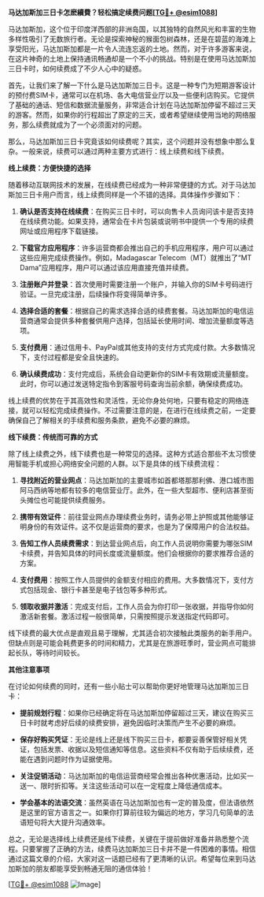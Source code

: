 **马达加斯加三日卡怎麽續費？轻松搞定续费问题[[TG💪+ @esim1088](https://t.me/s/esim1088)]**

马达加斯加，这个位于印度洋西部的非洲岛国，以其独特的自然风光和丰富的生物多样性吸引了无数旅行者。无论是探索神秘的猴面包树森林，还是在碧蓝的海滩上享受阳光，马达加斯加都是一片令人流连忘返的土地。然而，对于许多游客来说，在这片神奇的土地上保持通讯畅通却是一个不小的挑战。特别是在使用马达加斯加三日卡时，如何续费成了不少人心中的疑惑。

首先，让我们来了解一下什么是马达加斯加三日卡。这是一种专门为短期游客设计的预付费SIM卡，通常可以在机场、各大电信营业厅以及一些便利店购买。它提供了基础的通话、短信和数据流量服务，非常适合计划在马达加斯加停留不超过三天的游客。然而，如果你的行程超出了原定的三天，或者希望继续使用当地的网络服务，那么续费就成为了一个必须面对的问题。

那么，马达加斯加三日卡究竟该如何续费呢？其实，这个问题并没有想象中那么复杂。一般来说，续费可以通过两种主要方式进行：线上续费和线下续费。

**线上续费：方便快捷的选择**

随着移动互联网技术的发展，在线续费已经成为一种非常便捷的方式。对于马达加斯加三日卡用户而言，线上续费同样是一个不错的选择。具体操作步骤如下：

1. **确认是否支持在线续费**：在购买三日卡时，可以向售卡人员询问该卡是否支持在线续费功能。如果支持，通常会在卡片包装或说明书中提供一个专用的续费网址或应用程序下载链接。
   
2. **下载官方应用程序**：许多运营商都会推出自己的手机应用程序，用户可以通过这些应用完成续费操作。例如，Madagascar Telecom（MT）就推出了“MT Dama”应用程序，用户可以通过该应用直接充值并续费。

3. **注册账户并登录**：首次使用时需要注册一个账户，并输入你的SIM卡号码进行验证。一旦完成注册，后续操作将变得简单许多。

4. **选择合适的套餐**：根据自己的需求选择合适的续费套餐。马达加斯加的电信运营商通常会提供多种套餐供用户选择，包括延长使用时间、增加流量额度等选项。

5. **支付费用**：通过信用卡、PayPal或其他支持的支付方式完成付款。大多数情况下，支付过程都是安全且快速的。

6. **确认续费成功**：支付完成后，系统会自动更新你的SIM卡有效期或流量额度。此时，你可以通过发送特定指令到客服号码查询当前余额，确保续费成功。

线上续费的优势在于其高效性和灵活性，无论你身处何地，只要有稳定的网络连接，就可以轻松完成续费操作。不过需要注意的是，在进行在线续费之前，一定要确保自己了解相关的手续费和服务条款，避免不必要的麻烦。

**线下续费：传统而可靠的方式**

除了线上续费之外，线下续费也是一种常见的选择。这种方式适合那些不太习惯使用智能手机或担心网络安全问题的人群。以下是具体的线下续费流程：

1. **寻找附近的营业网点**：马达加斯加的主要城市如首都塔那那利佛、港口城市图阿马西纳等地都有较多的电信营业厅。此外，在一些大型超市、便利店甚至街头摊位也可能提供续费服务。

2. **携带有效证件**：前往营业网点办理续费业务时，请务必带上护照或其他能够证明身份的有效证件。这不仅是运营商的要求，也是为了保障用户的合法权益。

3. **告知工作人员续费需求**：到达营业网点后，向工作人员说明你需要为哪张SIM卡续费，并告知具体的时间长度或流量额度。他们会根据你的要求推荐合适的方案。

4. **支付费用**：按照工作人员提供的金额支付相应的费用。大多数情况下，支付方式包括现金、银行卡甚至是电子钱包等多种形式。

5. **领取收据并激活**：完成支付后，工作人员会为你打印一张收据，并指导你如何激活新套餐。激活过程一般很简单，只需按照提示发送指定代码即可。

线下续费的最大优点是直观且易于理解，尤其适合初次接触此类服务的新手用户。但缺点则是可能会耗费更多的时间和精力，尤其是在旅游旺季时，营业网点可能排起长队，等待时间较长。

**其他注意事项**

在讨论如何续费的同时，还有一些小贴士可以帮助你更好地管理马达加斯加三日卡：

- **提前规划行程**：如果你已经确定将在马达加斯加停留超过三天，建议在购买三日卡时就考虑好后续的续费安排，避免因临时决策而产生不必要的麻烦。
  
- **保存好购买凭证**：无论是线上还是线下购买三日卡，都要妥善保管好相关凭证，包括发票、收据以及短信通知等信息。这些资料不仅有助于后续续费，还能在遇到问题时作为证据使用。

- **关注促销活动**：马达加斯加的电信运营商经常会推出各种优惠活动，比如买一送一、限时折扣等。关注这些活动可以在一定程度上降低通信成本。

- **学会基本的法语交流**：虽然英语在马达加斯加也有一定的普及度，但法语依然是这里的官方语言之一。如果你打算前往较为偏远的地方，学习几句简单的法语短句将大大提升沟通效率。

总之，无论是选择线上续费还是线下续费，关键在于提前做好准备并熟悉整个流程。只要掌握了正确的方法，续费马达加斯加三日卡并不是一件困难的事情。相信通过这篇文章的介绍，大家对这一话题已经有了更清晰的认识。希望每位来到马达加斯加的朋友都能享受到畅通无阻的通信体验！

[[TG💪+ @esim1088](https://t.me/s/esim1088) ![Image](https://i.postimg.cc/4NQfJmqS/Snipaste-2025-05-13-00-14-12.png)]